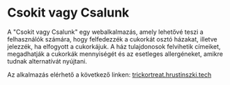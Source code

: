 # Csokit vagy Csalunk

A "Csokit vagy Csalunk" egy webalkalmazás, amely lehetővé teszi a felhasználók számára, hogy felfedezzék a cukorkát osztó házakat, illetve jelezzék, ha elfogyott a cukorkájuk. A ház tulajdonosok felvihetik címeiket, megadhatják a cukorkák mennyiségét és az esetleges allergéneket, amikre tudnak alternatívát nyújtani.

Az alkalmazás elérhető a következő linken: [trickortreat.hrustinszki.tech](https://trickortreat.hrustinszki.tech)
